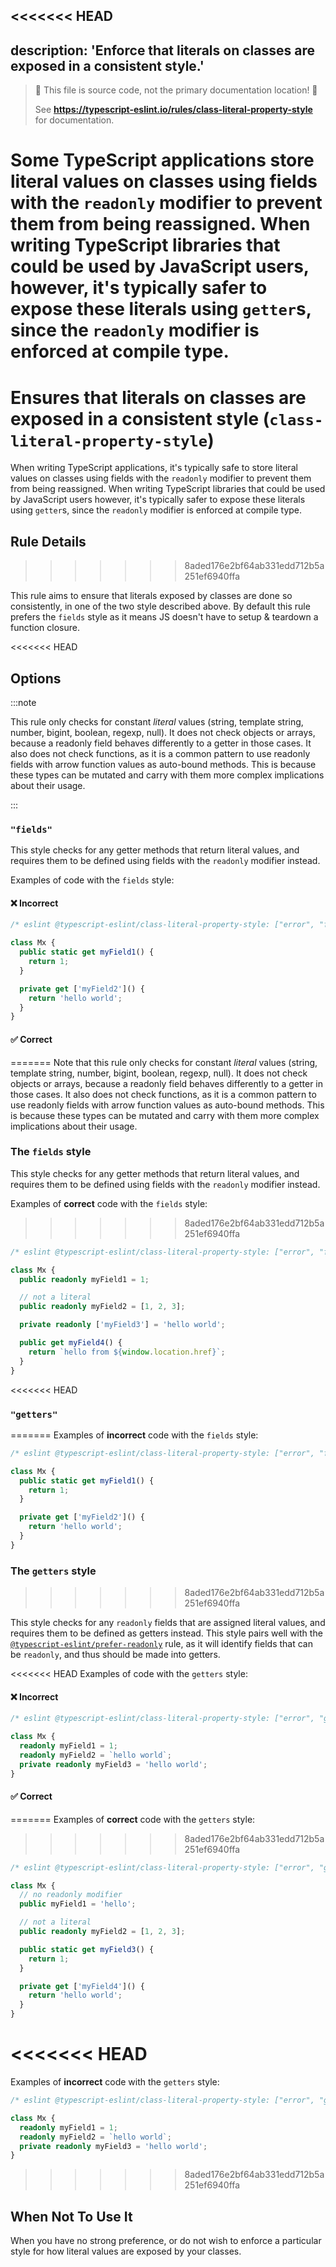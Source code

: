 <<<<<<< HEAD
---
description: 'Enforce that literals on classes are exposed in a consistent style.'
---

> 🛑 This file is source code, not the primary documentation location! 🛑
>
> See **https://typescript-eslint.io/rules/class-literal-property-style** for documentation.

Some TypeScript applications store literal values on classes using fields with the `readonly` modifier to prevent them from being reassigned.
When writing TypeScript libraries that could be used by JavaScript users, however, it's typically safer to expose these literals using `getter`s, since the `readonly` modifier is enforced at compile type.
=======
# Ensures that literals on classes are exposed in a consistent style (`class-literal-property-style`)

When writing TypeScript applications, it's typically safe to store literal values on classes using fields with the `readonly` modifier to prevent them from being reassigned.
When writing TypeScript libraries that could be used by JavaScript users however, it's typically safer to expose these literals using `getter`s, since the `readonly` modifier is enforced at compile type.

## Rule Details
>>>>>>> 8aded176e2bf64ab331edd712b5a251ef6940ffa

This rule aims to ensure that literals exposed by classes are done so consistently, in one of the two style described above.
By default this rule prefers the `fields` style as it means JS doesn't have to setup & teardown a function closure.

<<<<<<< HEAD
## Options

:::note

This rule only checks for constant _literal_ values (string, template string, number, bigint, boolean, regexp, null). It does not check objects or arrays, because a readonly field behaves differently to a getter in those cases. It also does not check functions, as it is a common pattern to use readonly fields with arrow function values as auto-bound methods.
This is because these types can be mutated and carry with them more complex implications about their usage.

:::

### `"fields"`

This style checks for any getter methods that return literal values, and requires them to be defined using fields with the `readonly` modifier instead.

Examples of code with the `fields` style:

<!--tabs-->

#### ❌ Incorrect

```ts
/* eslint @typescript-eslint/class-literal-property-style: ["error", "fields"] */

class Mx {
  public static get myField1() {
    return 1;
  }

  private get ['myField2']() {
    return 'hello world';
  }
}
```

#### ✅ Correct
=======
Note that this rule only checks for constant _literal_ values (string, template string, number, bigint, boolean, regexp, null). It does not check objects or arrays, because a readonly field behaves differently to a getter in those cases. It also does not check functions, as it is a common pattern to use readonly fields with arrow function values as auto-bound methods.
This is because these types can be mutated and carry with them more complex implications about their usage.

### The `fields` style

This style checks for any getter methods that return literal values, and requires them to be defined using fields with the `readonly` modifier instead.

Examples of **correct** code with the `fields` style:
>>>>>>> 8aded176e2bf64ab331edd712b5a251ef6940ffa

```ts
/* eslint @typescript-eslint/class-literal-property-style: ["error", "fields"] */

class Mx {
  public readonly myField1 = 1;

  // not a literal
  public readonly myField2 = [1, 2, 3];

  private readonly ['myField3'] = 'hello world';

  public get myField4() {
    return `hello from ${window.location.href}`;
  }
}
```

<<<<<<< HEAD
### `"getters"`
=======
Examples of **incorrect** code with the `fields` style:

```ts
/* eslint @typescript-eslint/class-literal-property-style: ["error", "fields"] */

class Mx {
  public static get myField1() {
    return 1;
  }

  private get ['myField2']() {
    return 'hello world';
  }
}
```

### The `getters` style
>>>>>>> 8aded176e2bf64ab331edd712b5a251ef6940ffa

This style checks for any `readonly` fields that are assigned literal values, and requires them to be defined as getters instead.
This style pairs well with the [`@typescript-eslint/prefer-readonly`](prefer-readonly.md) rule,
as it will identify fields that can be `readonly`, and thus should be made into getters.

<<<<<<< HEAD
Examples of code with the `getters` style:

<!--tabs-->

#### ❌ Incorrect

```ts
/* eslint @typescript-eslint/class-literal-property-style: ["error", "getters"] */

class Mx {
  readonly myField1 = 1;
  readonly myField2 = `hello world`;
  private readonly myField3 = 'hello world';
}
```

#### ✅ Correct
=======
Examples of **correct** code with the `getters` style:
>>>>>>> 8aded176e2bf64ab331edd712b5a251ef6940ffa

```ts
/* eslint @typescript-eslint/class-literal-property-style: ["error", "getters"] */

class Mx {
  // no readonly modifier
  public myField1 = 'hello';

  // not a literal
  public readonly myField2 = [1, 2, 3];

  public static get myField3() {
    return 1;
  }

  private get ['myField4']() {
    return 'hello world';
  }
}
```

<<<<<<< HEAD
=======
Examples of **incorrect** code with the `getters` style:

```ts
/* eslint @typescript-eslint/class-literal-property-style: ["error", "getters"] */

class Mx {
  readonly myField1 = 1;
  readonly myField2 = `hello world`;
  private readonly myField3 = 'hello world';
}
```

>>>>>>> 8aded176e2bf64ab331edd712b5a251ef6940ffa
## When Not To Use It

When you have no strong preference, or do not wish to enforce a particular style
for how literal values are exposed by your classes.
